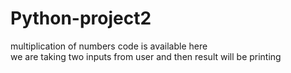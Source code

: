 # Python-project2
multiplication of numbers code is available here
<br>
we are taking two inputs from user
and then result will be printing
